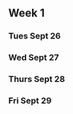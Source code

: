 ## Week 1

### Tues Sept 26

[//]: <> (This is also a comment.)

### Wed Sept 27

### Thurs Sept 28

### Fri Sept 29


